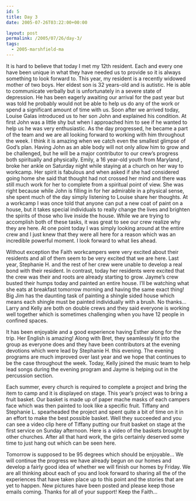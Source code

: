 ```yaml
---
id: 5
title: Day 3
date: 2005-07-26T03:22:00+00:00

layout: post
permalink: /2005/07/26/day-3/
tags:
  - 2005-marshfield-ma
---
```

It is hard to believe that today I met my 12th resident. Each and every one have been unique in what they have needed us to provide so it is always something to look forward to. This year, my resident is a recently widowed mother of two boys. Her eldest son is 32 years-old and is autistic. He is able to communicate verbally but is unfortunately in a severe state of depression. He has been eagerly awaiting our arrival for the past year but was told he probably would not be able to help us do any of the work or spend a significant amount of time with us. Soon after we arrived today, Louise Galas introduced us to her son John and explained his condition. At first John was a little shy but when I approached him to see if he wanted to help us he was very enthusiastic. As the day progressed, he became a part of the team and we are all looking forward to working with him throughout the week. I think it is amazing when we catch even the smallest glimpse of God&#8217;s plan. Having John as an able body will not only allow him to grow and be challenged, but he will be a major contributor to our crew&#8217;s progress both spiritually and physically. Emily, a 16 year-old youth from Maryland , broke her ankle on Saturday night while staying at a church on her way to workcamp. Her spirit is fabulous and when asked if she had considered going home she said that thought had not crossed her mind and there was still much work for her to complete from a spiritual point of view. She was right because while John is filling in for her admirable in a physical sense, she spent much of the day simply listening to Louise share her thoughts. At a workcamp I was once told that anyone can put a new coat of paint on a house, but it takes special individuals to really change the lives and brighten the spirits of those who live inside the house. While we are trying to accomplish both of these tasks, it was great to see our crew realize why they are here. At one point today I was simply looking around at the entire crew and I just knew that they were all here for a reason which was an incredible powerful moment. I look forward to what lies ahead.

Without exception the Faith workcampers were very excited about their residents and all of them seem to be very excited that we are here. Last year, Stephanie H. and the rest of her crew were unable to develop a real bond with their resident. In contrast, today her residents were excited that the crew was their and roots are already starting to grow. Jayme&#8217;s crew busted their humps today and painted an entire house. I&#8217;ll be watching what she eats at breakfast tomorrow morning and having the same exact thing! Big Jim has the daunting task of painting a shingle sided house which means each shingle must be painted individually with a brush. No thanks&#8230; Larry and Kelly are both on double crews and they said everyone is working well together which is sometimes challenging when you have 12 people in confined spaces.

It has been enjoyable and a good experience having Esther along for the trip. Her English is amazing! Along with Bret, they seamlessly fit into the group as everyone does and they have been contributors at the evening devotions which were lead by Stephanie H. this evening. The evening programs are much improved over last year and we hope that continues to be the case throughout the week. Today, Kelly joined the music team to help lead songs during the evening program and Jayme is helping out in the percussion section.

Each summer, every church is required to complete a project and bring the item to camp and it is displayed on stage. This year&#8217;s project was to bring a fruit basket. Our basket is made up of paper mache masks of each campers face which was then painted to look like a specific fruit. Tiffany and Stephanie L. spearheaded the project and spent quite a bit of time on it in an effort to make the best possible basket. Well they succeeded and you can see a video clip here of Tiffany putting our fruit basket on stage at the first service on Sunday afternoon. Here is a video of the baskets brought by other churches. After all that hard work, the girls certainly deserved some time to just hang out which can be seen here.

Tomorrow is supposed to be 95 degrees which should be enjoyable&#8230; We will continue the progress we have already begun on our homes and develop a fairly good idea of whether we will finish our homes by Friday. We are all thinking about each of you and look forward to sharing all the of the experiences that have taken place up to this point and the stories that are yet to happen. New pictures have been posted and please keep those emails coming. Thanks for all of your support! Keep the Faith&#8230;